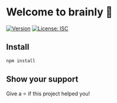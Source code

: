 # Welcome to brainly 👋

[![Version](https://img.shields.io/npm/v/brainly.svg)](https://www.npmjs.com/package/brainly)
[![License: ISC](https://img.shields.io/badge/License-ISC-yellow.svg)](#)

## Install

```sh
npm install
```

## Show your support

Give a ⭐️ if this project helped you!
